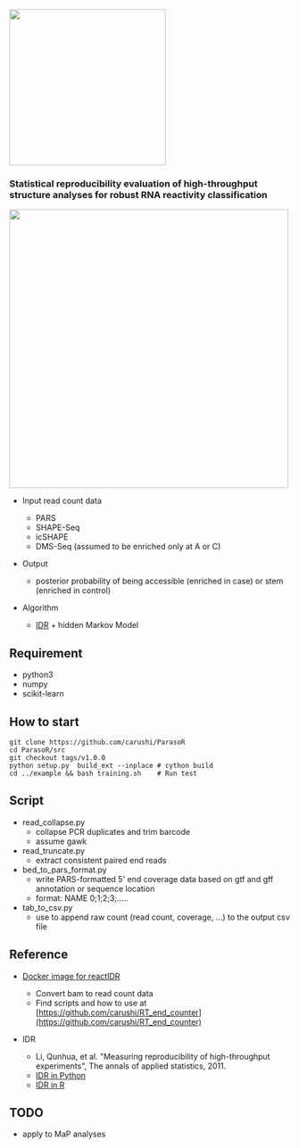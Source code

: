 <img src="https://sites.google.com/site/cawatchm/reactIDR_logo.png" width="280">

### Statistical reproducibility evaluation of high-throughput structure analyses for robust RNA reactivity classification

<img src="https://sites.google.com/site/cawatchm/reactIDR_workflow.png" width="500">

* Input read count data
	* PARS
	* SHAPE-Seq
	* icSHAPE
	* DMS-Seq (assumed to be enriched only at A or C)

* Output
	* posterior probability of being accessible (enriched in case) or stem (enriched in control)

* Algorithm
	* [IDR](https://github.com/nboley/idr) + hidden Markov Model


## Requirement
* python3
* numpy
* scikit-learn


## How to start
```
git clone https://github.com/carushi/ParasoR
cd ParasoR/src
git checkout tags/v1.0.0
python setup.py  build_ext --inplace # cython build
cd ../example && bash training.sh    # Run test
```



## Script
* read_collapse.py
	* collapse PCR duplicates and trim barcode
	* assume gawk
* read_truncate.py
	* extract consistent paired end reads
* bed_to_pars_format.py
	* write PARS-formatted 5' end coverage data based on gtf and gff annotation or sequence location
	* format: NAME <tab> 0;1;2;3;.....
* tab_to_csv.py
	* use to append raw count (read count, coverage, ...) to the output csv file

## Reference

* [Docker image for reactIDR](https://hub.docker.com/r/carushi/rt_end_counter/)
	* Convert bam to read count data
	* Find scripts and how to use at [https://github.com/carushi/RT_end_counter](https://github.com/carushi/RT_end_counter)

* IDR
	* Li, Qunhua, et al. "Measuring reproducibility of high-throughput experiments", The annals of applied statistics, 2011.
	* [IDR in Python](https://github.com/nboley/idr)
	* [IDR in R](https://cran.r-project.org/web/packages/idr/index.html)


## TODO
* apply to MaP analyses
